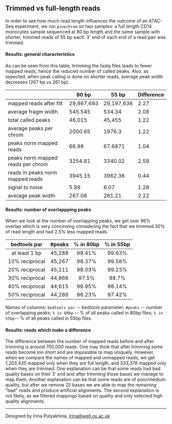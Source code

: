 Trimmed vs full-length reads
----------------------------------

In order to see how much read length influences the outcome
of an ATAC-Seq experiment, we run `pinechrom` on two samples:
a full length CD14 monocytes sample sequenced at 80 bp length
and the same sample with shorter, trimmed reads of 55 bp each.
3' end of each end of a read pair was trimmed.

#### Results: general characteristics

As can be seen from this table, trimming the fastq files leads
to fewer mapped reads, hence the reduced number of called peaks.
Also, as expected, when peak calling is done on shorter reads,
average peak width decreases (267 bp vs 261 bp).

|                                   | 80 bp      | 55 bp | Difference|
| --------------------------------- | ---------- | ---------- | ---- |
| mapped reads after filt           | 29,867,693 | 29,197,636 | 2.27 |
| average fragm width               | 545.545    | 534.34     | 2.08 |
| total called peaks                | 46,015     | 45,455     | 1.22 |
| average peaks per chrom           | 2000.65    | 1976.3     | 1.22 |
| peaks norm mapped reads           | 66.98      | 67.6871    | 1.04 |
| peaks norm mapped reads per chrom | 3254.81    | 3340.02    | 2.58 |
| reads in peaks norm mapped reads  | 3945.15    | 3962.36    | 0.44 |
| signal to noise                   | 5.99       | 6.07       | 1.28 |
| average peak width                | 267.06     | 261.21     | 2.22 |

#### Results: number of overlappping peaks

When we look at the number of overlapping peaks, we get over
96% overlap which is very concinsing considering the fact that
we trimmed 30% of read length and had 2.5% less mapped reads.

| bedtools par   | #peaks | % in 80bp | % in 55bp |
|:--------------:|:------:|:---------:|:---------:|
| at least 1 bp  | 45,288 | 98.41%    | 99.63%    |
| 10% reciprocal | 45,267 | 98.37%    | 99.58%    |
| 20% reciprocal | 45,111 | 98.03%    | 99.23%    |
| 30% reciprocal | 44,866 | 97.5%     | 98.7%     |
| 40% reciprocal | 44,615 | 96.95%    | 98.14%    |
| 50% reciprocal | 44,286 | 96.23%    | 97.42%    |

Names of columns: `bedtools par` -- bedtools parameter;
`#peaks` -- number of overlapping peaks; `% in 80bp` --
% of all peaks called in 80bp files; `% in 55bp`-- % of
all peaks called in 55bp files.

#### Results: reads which make a difference

The difference between the number of mapped reads before and
after trimming is around 700,000 reads. One may think that
after trimming some reads become too short and are impossible
to map uniquely. However, when we compare the names of mapped
and unmapped reads, we get *1,203,435* mapped only when they
are full length, and *533,378* mapped only when they are
trimmed. One explanation can be that some reads had bad quality
bases on their 3' end and after trimming those bases we manage
to map them. Another explanation can be that some reads are of
poor/medium quality, but after we remove 25 bases we are able to
map the remaining "bad" reads and produce artificial alignments.
The second explanation is not likely, as we filtered mappings
based on quality and only selected high quality alignments.


-------------------------
Designed by Irina Pulyakhina, irina@well.ox.ac.uk
